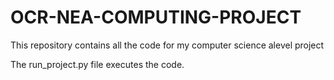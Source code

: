 # OCR-NEA-COMPUTING-PROJECT
This repository contains all the code for my computer science alevel project 

The run_project.py file executes the code.
